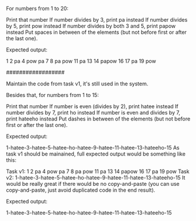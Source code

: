 For numbers from 1 to 20:

Print that number
If number divides by 3, print pa instead
If number divides by 5, print pow instead
If number divides by both 3 and 5, print papow instead
Put spaces in between of the elements (but not before first or after the last one).

Expected output:

1 2 pa 4 pow pa 7 8 pa pow 11 pa 13 14 papow 16 17 pa 19 pow

##################


Maintain the code from task v1, it's still used in the system.

Besides that, for numbers from 1 to 15:

Print that number
If number is even (divides by 2), print hatee instead
If number divides by 7, print ho instead
If number is even and divides by 7, print hateeho instead
Put dashes in between of the elements (but not before first or after the last one).

Expected output:

1-hatee-3-hatee-5-hatee-ho-hatee-9-hatee-11-hatee-13-hateeho-15
As task v1 should be mainained, full expected output would be something like this:

Task v1:
1 2 pa 4 pow pa 7 8 pa pow 11 pa 13 14 papow 16 17 pa 19 pow
Task v2:
1-hatee-3-hatee-5-hatee-ho-hatee-9-hatee-11-hatee-13-hateeho-15
It would be really great if there would be no copy-and-paste (you can use copy-and-paste, just avoid duplicated code in the end result).

Expected output:

1-hatee-3-hatee-5-hatee-ho-hatee-9-hatee-11-hatee-13-hateeho-15
